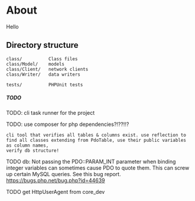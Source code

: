 # About

Hello


## Directory structure


    class/          Class files
    class/Model/    models
    class/Client/   network clients
    class/Writer/   data writers

    tests/          PHPUnit tests




##### TODO

TODO: cli task runner for the project

TODO: use composer for php dependencies?!??!!?


    cli tool that verifies all tables & columns exist. use reflection to find all classes extending from PdoTable, use their public variables as column names,
    verify db structure!


TODO db:
    Not passing the PDO::PARAM_INT parameter when binding integer variables can sometimes cause PDO to quote them. This can screw up certain MySQL queries. See this bug report.  https://bugs.php.net/bug.php?id=44639


TODO get HttpUserAgent from core_dev
